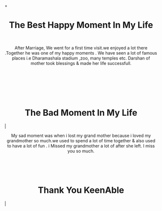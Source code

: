 


+<h1 align="center"> The Best Happy Moment In My Life</h1>


<br>
 <p align="center">
 After Marriage, We went for a first time visit.we enjoyed a lot there .Together he was one of my happy moments .
 We have seen a lot of famous places i.e Dharamashala stadium ,zoo, many temples etc. Darshan of mother took blessings & made her life successfull.
 </p>   
<br><br><br><br><br>
<h1 align="center"> The Bad Moment In My Life </h1>|
<br>

<p align="center">
My sad moment was when i lost my grand mother because i loved my grandmother so much.we used to spend a lot of time together & also used to have a lot of fun .
i Missed my grandmother a lot  of after she left. I miss you so much.</p>

<br><br><br>
<h1 align="center"> Thank You KeenAble</h1>| 
